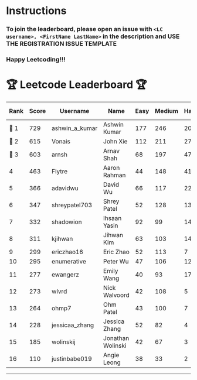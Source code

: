 # Instructions
### To join the leaderboard, please open an issue with `<LC username>, <FirstName LastName>` in the description and USE THE REGISTRATION ISSUE TEMPLATE
### Happy Leetcoding!!!


# 🏆 Leetcode Leaderboard 🏆

| Rank | Score | Username       | Name | Easy | Medium | Hard | Problems Solved |
|------|----------------|-----------------|-------------------|--------------|--------------|--------------|--------------|
| 🥇 1 | 729 | ashwin_a_kumar | Ashwin Kumar | 177 | 246 | 20 | 443 |
| 🥈 2 | 615 | Vonais | John Xie | 112 | 211 | 27 | 350 |
| 🥉 3 | 603 | arnsh | Arnav Shah | 68 | 197 | 47 | 312 |
| 4 | 463 | Flytre | Aaron Rahman | 44 | 148 | 41 | 233 |
| 5 | 366 | adavidwu | David Wu | 66 | 117 | 22 | 205 |
| 6 | 347 | shreypatel703 | Shrey Patel | 52 | 128 | 13 | 193 |
| 7 | 332 | shadowion | Ihsaan Yasin | 92 | 99 | 14 | 205 |
| 8 | 311 | kjihwan | Jihwan Kim | 63 | 103 | 14 | 180 |
| 9 | 299 | ericzhao16 | Eric Zhao | 52 | 113 | 7 | 172 |
| 10 | 295 | enumerative | Peter Wu | 47 | 106 | 12 | 165 |
| 11 | 277 | ewangerz | Emily Wang | 40 | 93 | 17 | 150 |
| 12 | 273 | wlvrd | Nick Walvoord | 42 | 108 | 5 | 155 |
| 13 | 264 | ohmp7 | Ohm Patel | 43 | 100 | 7 | 150 |
| 14 | 228 | jessicaa_zhang | Jessica Zhang | 52 | 82 | 4 | 138 |
| 15 | 185 | wolinskij | Jonathan Wolinski | 42 | 67 | 3 | 112 |
| 16 | 110 | justinbabe019 | Angie Leong | 38 | 33 | 2 | 73 |
---
